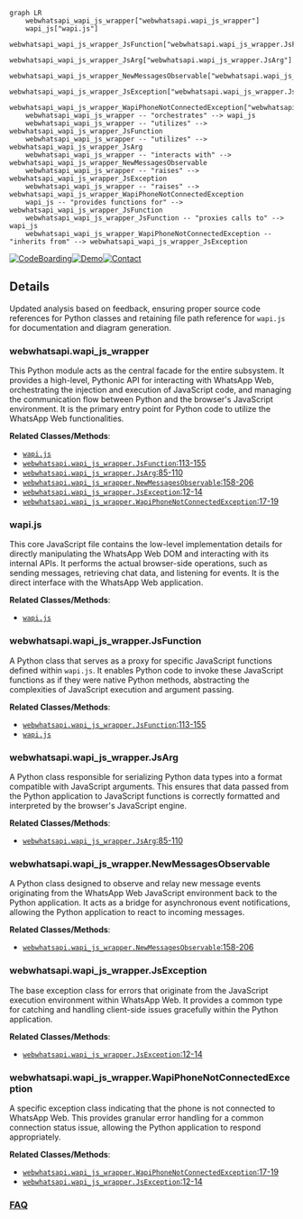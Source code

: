 ```mermaid
graph LR
    webwhatsapi_wapi_js_wrapper["webwhatsapi.wapi_js_wrapper"]
    wapi_js["wapi.js"]
    webwhatsapi_wapi_js_wrapper_JsFunction["webwhatsapi.wapi_js_wrapper.JsFunction"]
    webwhatsapi_wapi_js_wrapper_JsArg["webwhatsapi.wapi_js_wrapper.JsArg"]
    webwhatsapi_wapi_js_wrapper_NewMessagesObservable["webwhatsapi.wapi_js_wrapper.NewMessagesObservable"]
    webwhatsapi_wapi_js_wrapper_JsException["webwhatsapi.wapi_js_wrapper.JsException"]
    webwhatsapi_wapi_js_wrapper_WapiPhoneNotConnectedException["webwhatsapi.wapi_js_wrapper.WapiPhoneNotConnectedException"]
    webwhatsapi_wapi_js_wrapper -- "orchestrates" --> wapi_js
    webwhatsapi_wapi_js_wrapper -- "utilizes" --> webwhatsapi_wapi_js_wrapper_JsFunction
    webwhatsapi_wapi_js_wrapper -- "utilizes" --> webwhatsapi_wapi_js_wrapper_JsArg
    webwhatsapi_wapi_js_wrapper -- "interacts with" --> webwhatsapi_wapi_js_wrapper_NewMessagesObservable
    webwhatsapi_wapi_js_wrapper -- "raises" --> webwhatsapi_wapi_js_wrapper_JsException
    webwhatsapi_wapi_js_wrapper -- "raises" --> webwhatsapi_wapi_js_wrapper_WapiPhoneNotConnectedException
    wapi_js -- "provides functions for" --> webwhatsapi_wapi_js_wrapper_JsFunction
    webwhatsapi_wapi_js_wrapper_JsFunction -- "proxies calls to" --> wapi_js
    webwhatsapi_wapi_js_wrapper_WapiPhoneNotConnectedException -- "inherits from" --> webwhatsapi_wapi_js_wrapper_JsException
```

[![CodeBoarding](https://img.shields.io/badge/Generated%20by-CodeBoarding-9cf?style=flat-square)](https://github.com/CodeBoarding/GeneratedOnBoardings)[![Demo](https://img.shields.io/badge/Try%20our-Demo-blue?style=flat-square)](https://www.codeboarding.org/demo)[![Contact](https://img.shields.io/badge/Contact%20us%20-%20contact@codeboarding.org-lightgrey?style=flat-square)](mailto:contact@codeboarding.org)

## Details

Updated analysis based on feedback, ensuring proper source code references for Python classes and retaining file path reference for `wapi.js` for documentation and diagram generation.

### webwhatsapi.wapi_js_wrapper
This Python module acts as the central facade for the entire subsystem. It provides a high-level, Pythonic API for interacting with WhatsApp Web, orchestrating the injection and execution of JavaScript code, and managing the communication flow between Python and the browser's JavaScript environment. It is the primary entry point for Python code to utilize the WhatsApp Web functionalities.


**Related Classes/Methods**:

- <a href="https://github.com/mukulhase/WebWhatsapp-Wrapper/blob/master/webwhatsapi/js/wapi.js" target="_blank" rel="noopener noreferrer">`wapi.js`</a>
- <a href="https://github.com/mukulhase/WebWhatsapp-Wrapper/blob/master/webwhatsapi/wapi_js_wrapper.py#L113-L155" target="_blank" rel="noopener noreferrer">`webwhatsapi.wapi_js_wrapper.JsFunction`:113-155</a>
- <a href="https://github.com/mukulhase/WebWhatsapp-Wrapper/blob/master/webwhatsapi/wapi_js_wrapper.py#L85-L110" target="_blank" rel="noopener noreferrer">`webwhatsapi.wapi_js_wrapper.JsArg`:85-110</a>
- <a href="https://github.com/mukulhase/WebWhatsapp-Wrapper/blob/master/webwhatsapi/wapi_js_wrapper.py#L158-L206" target="_blank" rel="noopener noreferrer">`webwhatsapi.wapi_js_wrapper.NewMessagesObservable`:158-206</a>
- <a href="https://github.com/mukulhase/WebWhatsapp-Wrapper/blob/master/webwhatsapi/wapi_js_wrapper.py#L12-L14" target="_blank" rel="noopener noreferrer">`webwhatsapi.wapi_js_wrapper.JsException`:12-14</a>
- <a href="https://github.com/mukulhase/WebWhatsapp-Wrapper/blob/master/webwhatsapi/wapi_js_wrapper.py#L17-L19" target="_blank" rel="noopener noreferrer">`webwhatsapi.wapi_js_wrapper.WapiPhoneNotConnectedException`:17-19</a>


### wapi.js
This core JavaScript file contains the low-level implementation details for directly manipulating the WhatsApp Web DOM and interacting with its internal APIs. It performs the actual browser-side operations, such as sending messages, retrieving chat data, and listening for events. It is the direct interface with the WhatsApp Web application.


**Related Classes/Methods**:

- <a href="https://github.com/mukulhase/WebWhatsapp-Wrapper/blob/master/webwhatsapi/js/wapi.js" target="_blank" rel="noopener noreferrer">`wapi.js`</a>


### webwhatsapi.wapi_js_wrapper.JsFunction
A Python class that serves as a proxy for specific JavaScript functions defined within `wapi.js`. It enables Python code to invoke these JavaScript functions as if they were native Python methods, abstracting the complexities of JavaScript execution and argument passing.


**Related Classes/Methods**:

- <a href="https://github.com/mukulhase/WebWhatsapp-Wrapper/blob/master/webwhatsapi/wapi_js_wrapper.py#L113-L155" target="_blank" rel="noopener noreferrer">`webwhatsapi.wapi_js_wrapper.JsFunction`:113-155</a>
- <a href="https://github.com/mukulhase/WebWhatsapp-Wrapper/blob/master/webwhatsapi/js/wapi.js" target="_blank" rel="noopener noreferrer">`wapi.js`</a>


### webwhatsapi.wapi_js_wrapper.JsArg
A Python class responsible for serializing Python data types into a format compatible with JavaScript arguments. This ensures that data passed from the Python application to JavaScript functions is correctly formatted and interpreted by the browser's JavaScript engine.


**Related Classes/Methods**:

- <a href="https://github.com/mukulhase/WebWhatsapp-Wrapper/blob/master/webwhatsapi/wapi_js_wrapper.py#L85-L110" target="_blank" rel="noopener noreferrer">`webwhatsapi.wapi_js_wrapper.JsArg`:85-110</a>


### webwhatsapi.wapi_js_wrapper.NewMessagesObservable
A Python class designed to observe and relay new message events originating from the WhatsApp Web JavaScript environment back to the Python application. It acts as a bridge for asynchronous event notifications, allowing the Python application to react to incoming messages.


**Related Classes/Methods**:

- <a href="https://github.com/mukulhase/WebWhatsapp-Wrapper/blob/master/webwhatsapi/wapi_js_wrapper.py#L158-L206" target="_blank" rel="noopener noreferrer">`webwhatsapi.wapi_js_wrapper.NewMessagesObservable`:158-206</a>


### webwhatsapi.wapi_js_wrapper.JsException
The base exception class for errors that originate from the JavaScript execution environment within WhatsApp Web. It provides a common type for catching and handling client-side issues gracefully within the Python application.


**Related Classes/Methods**:

- <a href="https://github.com/mukulhase/WebWhatsapp-Wrapper/blob/master/webwhatsapi/wapi_js_wrapper.py#L12-L14" target="_blank" rel="noopener noreferrer">`webwhatsapi.wapi_js_wrapper.JsException`:12-14</a>


### webwhatsapi.wapi_js_wrapper.WapiPhoneNotConnectedException
A specific exception class indicating that the phone is not connected to WhatsApp Web. This provides granular error handling for a common connection status issue, allowing the Python application to respond appropriately.


**Related Classes/Methods**:

- <a href="https://github.com/mukulhase/WebWhatsapp-Wrapper/blob/master/webwhatsapi/wapi_js_wrapper.py#L17-L19" target="_blank" rel="noopener noreferrer">`webwhatsapi.wapi_js_wrapper.WapiPhoneNotConnectedException`:17-19</a>
- <a href="https://github.com/mukulhase/WebWhatsapp-Wrapper/blob/master/webwhatsapi/wapi_js_wrapper.py#L12-L14" target="_blank" rel="noopener noreferrer">`webwhatsapi.wapi_js_wrapper.JsException`:12-14</a>




### [FAQ](https://github.com/CodeBoarding/GeneratedOnBoardings/tree/main?tab=readme-ov-file#faq)